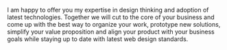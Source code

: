 I am happy to offer you my expertise in design thinking and adoption of latest technologies. Together we will cut to the core of your business and come up with the best way to organize your work, prototype new solutions, simplify your value proposition and align your product with your business goals while staying up to date with latest web design standards.
